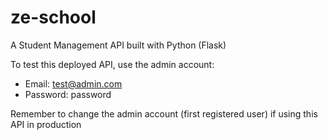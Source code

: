 # ze-school
A Student Management API built with Python (Flask)

To test this deployed API, use the admin account:
  - Email: test@admin.com
  - Password: password

Remember to change the admin account (first registered user) if using this API in production